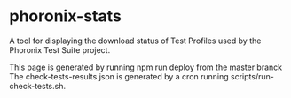 # phoronix-stats
A tool for displaying the download status of Test Profiles used by the Phoronix Test Suite project.

This page is generated by running npm run deploy from the master branck
The check-tests-results.json is generated by a cron running scripts/run-check-tests.sh. 
 
